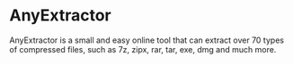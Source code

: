 # AnyExtractor
AnyExtractor is a small and easy online tool that can extract over 70 types of
compressed files, such as 7z, zipx, rar, tar, exe, dmg and much more.
